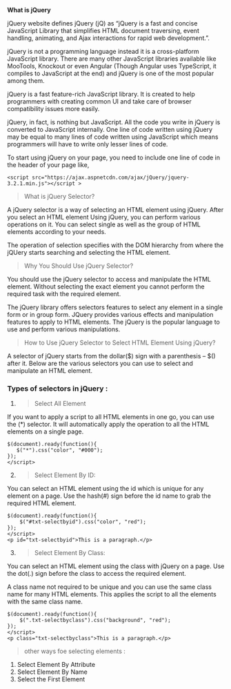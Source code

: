 **What is jQuery**
 
jQuery website defines jQuery (jQ) as “jQuery is a fast and concise JavaScript Library that simplifies HTML document traversing, event handling, animating, and Ajax interactions for rapid web development.”.
 
jQuery is not a programming language instead it is a cross-platform JavaScript library. There are many other JavaScript libraries available like MooTools, Knockout or even Angular (Though Angular uses TypeScript, it compiles to JavaScript at the end) and jQuery is one of the most popular among them.
 
jQuery is a fast feature-rich JavaScript library. It is created to help programmers with creating common UI and take care of browser compatibility issues more easily.
 
jQuery, in fact, is nothing but JavaScript. All the code you write in jQuery is converted to JavaScript internally. One line of code written using jQuery may be equal to many lines of code written using JavaScript which means programmers will have to write only lesser lines of code.
 
To start using jQuery on your page, you need to include one line of code in the header of your page like,

`<script src="https://ajax.aspnetcdn.com/ajax/jQuery/jquery-3.2.1.min.js"></script >`   




> What is jQuery Selector?

A jQuery selector is a way of selecting an HTML element using jQuery. After you select an HTML element Using jQuery, you can perform various operations on it. You can select single as well as the group of HTML elements according to your needs.

The operation of selection specifies with the DOM hierarchy from where the jQUery starts searching and selecting the HTML element.




> Why You Should Use jQuery Selector?

You should use the jQuery selector to access and manipulate the HTML element. Without selecting the exact element you cannot perform the required task with the required element.

The jQuery library offers selectors features to select any element in a single form or in group form. JQuery provides various effects and manipulation features to apply to HTML elements. The jQuery is the popular language to use and perform various manipulations.



> How to Use jQuery Selector to Select HTML Element Using jQuery?


A selector of jQuery starts from the dollar($) sign with a parenthesis – $() after it. Below are the various selectors you can use to select and manipulate an HTML element.




### Types of selectors in jQuery :

1. > Select All Element

If you want to apply a script to all HTML elements in one go, you can use the (*) selector. It will automatically apply the operation to all the HTML elements on a single page.


```<script type="text/javascript">
$(document).ready(function(){
   $("*").css("color", "#000");
});
</script>
```

 2. >   Select Element By ID:

You can select an HTML element using the id which is unique for any element on a page. Use the hash(#) sign before the id name to grab the required HTML element.


```<script type="text/javascript">
$(document).ready(function(){
    $("#txt-selectbyid").css("color", "red");
});
</script>
<p id="txt-selectbyid">This is a paragraph.</p>
```


3. > Select Element By Class:


You can select an HTML element using the class with jQuery on a page. Use the dot(.) sign before the class to access the required element.

A class name not required to be unique and you can use the same class name for many HTML elements. This applies the script to all the elements with the same class name.

```<script type="text/javascript">
$(document).ready(function(){
    $(".txt-selectbyclass").css("background", "red");
});
</script>
<p class="txt-selectbyclass">This is a paragraph.</p>
```


> other ways foe selecting elements : 

1. Select Element By Attribute
2. Select Element By Name
3. Select the First Element